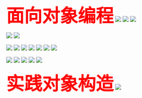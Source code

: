 <font color=red size=7 face="宋体">**面向对象编程**</font>
![](Js对象_files/1.jpg)
![](Js对象_files/2.jpg)
![](Js对象_files/3.jpg)


![](Js对象_files/4.jpg)
![](Js对象_files/6.jpg)

![](Js对象_files/7.jpg)
![](Js对象_files/8.jpg)
![](Js对象_files/5.jpg)
![](Js对象_files/9.jpg)
![](Js对象_files/10.jpg)
![](Js对象_files/11.jpg)
![](Js对象_files/12.jpg)

![](Js对象_files/13.jpg)
![](Js对象_files/14.jpg)
![](Js对象_files/15.jpg)
![](Js对象_files/16.jpg)
![](Js对象_files/17.jpg)

<font color=red size=7 face="宋体">**实践对象构造**</font>
![](Js对象_files/19.jpg)
